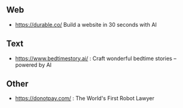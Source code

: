 

## Web

- https://durable.co/ Build a website in 30 seconds with AI


## Text

- https://www.bedtimestory.ai/  : Craft wonderful bedtime stories – powered by AI

## Other

- https://donotpay.com/  : The World's First Robot Lawyer
